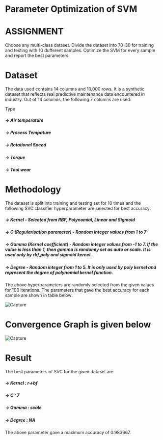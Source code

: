 # Parameter Optimization of SVM

# ASSIGNMENT
Choose any multi-class dataset. Divide the dataset into 70-30 for training and testing with 10 dufferent samples. Optimize the SVM for every sample and report the best parameters.

# Dataset
The data used contains 14 columns and 10,000 rows. It is a synthetic dataset that reflects real predictive maintenance data encountered in industry. Out of 14 columns, the following 7 columns are used:

Type
##### -> Air temperature
##### -> Process Tempature
##### -> Rotational Speed
##### -> Torque
##### -> Tool wear

# Methodology
The dataset is split into training and testing set for 10 times and the following SVC classifier hyperparameter are selected for best accuracy:

##### -> Kernel - Selected from RBF, Polynomial, Linear and Sigmoid
##### -> C (Regularisation parameter) - Random integer values from 1 to 7
##### -> Gamma (Kernel coefficient) - Random integer values from -1 to 7. If the value is less than 1, then gamma is randomly set as auto or scale. It is used only by                                       rbf,poly and sigmoid kernel.
##### -> Degree - Random integer from 1 to 5. It is only used by poly kernel and represent the degree of polynomial kernel function.

The above hyperparameters are randomly selected from the given values for 100 iterations. The parameters that gave the best accuracy for each sample are shown in table below:

![Capture](https://user-images.githubusercontent.com/84433199/233135079-b3c22873-209b-4a22-a7be-bb28e67404a8.JPG)

# Convergence Graph is given below

![Capture](https://user-images.githubusercontent.com/84433199/233135580-952eb743-b5b4-4a01-8c8b-4ec593c0f7ef.JPG)

# Result
The best parameters of SVC for the given dataset are
##### -> Kernel : r->bf
##### -> C : 7
##### -> Gamma : scale
##### -> Degree : NA
The above parameter gave a maximum accuracy of 0.983667.
